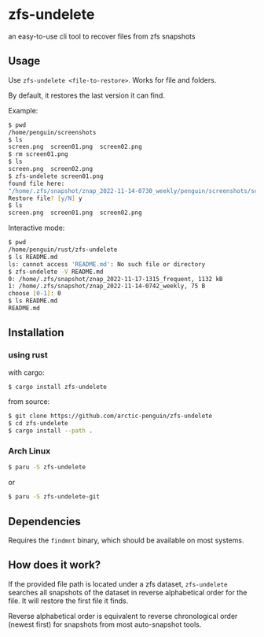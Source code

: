 # zfs-undelete
an easy-to-use cli tool to recover files from zfs snapshots

## Usage

Use `zfs-undelete <file-to-restore>`. Works for file and folders.

By default, it restores the last version it can find.

Example:
```zsh
$ pwd
/home/penguin/screenshots
$ ls
screen.png  screen01.png  screen02.png
$ rm screen01.png
$ ls 
screen.png  screen02.png
$ zfs-undelete screen01.png
found file here:
"/home/.zfs/snapshot/znap_2022-11-14-0730_weekly/penguin/screenshots/screen01.png"
Restore file? [y/N] y
$ ls 
screen.png  screen01.png  screen02.png
```

Interactive mode:
```zsh
$ pwd
/home/penguin/rust/zfs-undelete
$ ls README.md
ls: cannot access 'README.md': No such file or directory
$ zfs-undelete -V README.md
0: /home/.zfs/snapshot/znap_2022-11-17-1315_frequent, 1132 kB
1: /home/.zfs/snapshot/znap_2022-11-14-0742_weekly, 75 B
choose [0-1]: 0
$ ls README.md
README.md
```


## Installation

### using rust
with cargo:
```zsh
$ cargo install zfs-undelete
```

from source:
```zsh
$ git clone https://github.com/arctic-penguin/zfs-undelete
$ cd zfs-undelete
$ cargo install --path .
```

### Arch Linux
```zsh
$ paru -S zfs-undelete
```
or
```zsh
$ paru -S zfs-undelete-git
```

## Dependencies
Requires the `findmnt` binary, which should be available on most systems.

## How does it work?
If the provided file path is located under a zfs dataset, `zfs-undelete` searches all snapshots of the dataset in reverse alphabetical order for the file.
It will restore the first file it finds.

Reverse alphabetical order is equivalent to reverse chronological order (newest first) for snapshots from most auto-snapshot tools.
